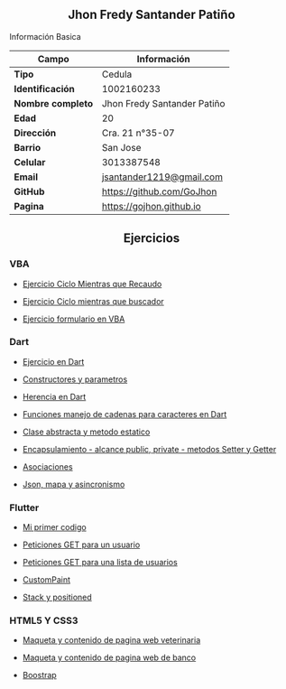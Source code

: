 <h2 align=center>Jhon Fredy Santander Patiño</h2>

Información Basica

| Campo | Información |
| --- | --- |
| **Tipo** | Cedula |
| **Identificación** | 1002160233 |
| **Nombre completo** | Jhon Fredy Santander Patiño|
| **Edad** | 20 |
| **Dirección** | Cra. 21 n°35-07 |
| **Barrio** | San Jose |
| **Celular** | 3013387548|
| **Email** | jsantander1219@gmail.com |
| **GitHub** | https://github.com/GoJhon |
| **Pagina** | https://gojhon.github.io |

<h2 align=center>Ejercicios</h2>

<h3>VBA</h3>

- [Ejercicio Ciclo Mientras que Recaudo](/aprendices/jhonSantander/actividades/vba/whileRecaudo/README.md)

- [Ejercicio Ciclo mientras que buscador](/aprendices/jhonSantander/actividades/vba/whileBaseDatos/README.md)

- [Ejercicio formulario en VBA](/aprendices/jhonSantander/actividades/vba/Formulario/README.md)

<h3>Dart</h3>

- [Ejercicio en Dart](/aprendices/jhonSantander/actividades/dart/dartMetodos/README.md)

- [Constructores y parametros](/aprendices/jhonSantander/actividades/dart/constructorParametros/README.md)

- [Herencia en Dart](/aprendices/jhonSantander/actividades/dart/herencia/README.md)

- [Funciones manejo de cadenas para caracteres en Dart](/aprendices/jhonSantander/actividades/dart/manejoCadenasDart/README.md)

- [Clase abstracta y metodo estatico](/aprendices/jhonSantander/actividades/dart/claseAbstractometodoStatic/README.md)

- [Encapsulamiento - alcance public, private - metodos Setter y Getter](/aprendices/jhonSantander/actividades/dart/encapsulamiento/README.md)

- [Asociaciones](/aprendices/jhonSantander/actividades/dart/asociaciones/README.md)

- [Json, mapa y asincronismo](/aprendices/jhonSantander/actividades/dart/json/README.md)

<h3>Flutter</h3>

- [Mi primer codigo](/aprendices/jhonSantander/actividades/flutter/dartPrimerCodigo/README.md)

- [Peticiones GET para un usuario](/aprendices/jhonSantander/actividades/flutter/flutterPeticionHTTP/README.md)

- [Peticiones GET para una lista de usuarios](/aprendices/jhonSantander/actividades/flutter/peticionesHttpListaUsuarios/README.md)

- [CustomPaint](/aprendices/jhonSantander/actividades/flutter/background/README.md)

- [Stack y positioned](/aprendices/jhonSantander/actividades/flutter/stackBrackground/README.md)

<h3>HTML5 Y CSS3</h3>

- [Maqueta y contenido de pagina web veterinaria](/aprendices/jhonSantander/actividades/html/mascotas/README.md)

- [Maqueta y contenido de pagina web de banco](/aprendices/jhonSantander/actividades/html/bancoop/README.md)

- [Boostrap](/aprendices/jhonSantander/actividades/html/bootstrap/README.md)
